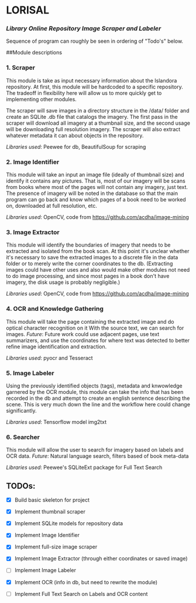 # LORISAL
### _Library Online Repository Image Scraper and Labeler_

Sequence of program can roughly be seen in ordering of "Todo's" below.

##Module descriptions
### 1. Scraper

This module is take as input necessary information about the Islandora repository. At first, this module will be
hardcoded to a specific repository. The tradeoff in flexibility here will allow us to more quickly get to implementing
other modules.

The scraper will save images in a directory structure in the /data/ folder
and create an SQLite .db file that catalogs the imagery. The first pass in
the scraper will download all imagery at a thumbnail size, and the second
usage will be downloading full resolution imagery. The scraper will also
extract whatever metadata it can about objects in the repository.

_Libraries used_: Peewee for db, BeautifulSoup for scraping 

### 2. Image Identifier

This module will take an input an image file (ideally of thumbnail size) and identify it contains any pictures. That is,
 most of our imagery will be scans from books where most of the pages will not contain any imagery, just text.
 The presence of imagery will be noted in the database so that the main program can go back and know which pages of a 
 book need to be worked on, downloaded at full resolution, etc.

_Libraries used_: OpenCV, code from https://github.com/acdha/image-mining
### 3. Image Extractor

This module will identify the boundaries of imagery that needs to be extracted and isolated from the book scan. At this
point it's unclear whether it's necessary to save the extracted images to a discrete file in the data folder or to merely
write the corner coordinates to the db. (Extracting images could have other uses and also would make other modules not
need to do image processing, and since most pages in a book don't have imagery, the disk usage is probably negligible.)

_Libraries used_: OpenCV, code from https://github.com/acdha/image-mining

### 4. OCR and Knowledge Gathering

This module will take the page containing the extracted image and do optical character recognition on it
With the source text, we can search for images.
_Future_: Future work could use adjacent pages, use text summarizers, and use the coordinates for where text was detected to better refine image identification and extraction.

_Libraries used_: pyocr and Tesseract

### 5. Image Labeler

Using the previously identified objects (tags), metadata and knwowledge garnered by the OCR module, this module can take
the info that has been recorded in the db and attempt to create an english sentence describing the scene. This is very
much down the line and the workflow here could change significantly.

_Libraries used_: Tensorflow model img2txt

### 6. Searcher

This module will allow the user to search for imagery based on labels and OCR data. 
_Future_: Natural language search, filters based of book meta-data

_Libraries used_: Peewee's SQLiteExt package for Full Text Search

## TODOs:
- [x] Build basic skeleton for project
- [x] Implement thumbnail scraper
- [x] Implement SQLite models for repository data
- [x] Implement Image Identifier
- [x] Implement full-size image scraper
- [x] Implement Image Extractor (through either coordinates or saved image)
- [ ] Implement Image Labeler
- [x] Implement OCR (info in db, but need to rewrite the module)
- [ ] Implement Full Text Search on Labels and OCR content

